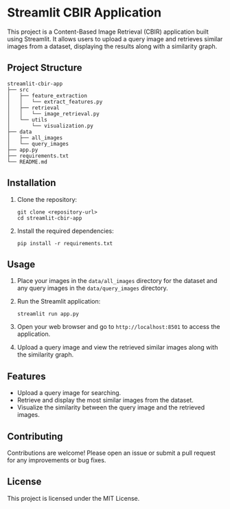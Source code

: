 # Streamlit CBIR Application

This project is a Content-Based Image Retrieval (CBIR) application built using Streamlit. It allows users to upload a query image and retrieves similar images from a dataset, displaying the results along with a similarity graph.

## Project Structure

```
streamlit-cbir-app
├── src
│   ├── feature_extraction
│   │   └── extract_features.py
│   ├── retrieval
│   │   └── image_retrieval.py
│   └── utils
│       └── visualization.py
├── data
│   ├── all_images
│   └── query_images
├── app.py
├── requirements.txt
└── README.md
```

## Installation

1. Clone the repository:
   ```
   git clone <repository-url>
   cd streamlit-cbir-app
   ```

2. Install the required dependencies:
   ```
   pip install -r requirements.txt
   ```

## Usage

1. Place your images in the `data/all_images` directory for the dataset and any query images in the `data/query_images` directory.

2. Run the Streamlit application:
   ```
   streamlit run app.py
   ```

3. Open your web browser and go to `http://localhost:8501` to access the application.

4. Upload a query image and view the retrieved similar images along with the similarity graph.

## Features

- Upload a query image for searching.
- Retrieve and display the most similar images from the dataset.
- Visualize the similarity between the query image and the retrieved images.

## Contributing

Contributions are welcome! Please open an issue or submit a pull request for any improvements or bug fixes.

## License

This project is licensed under the MIT License.